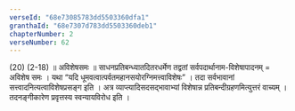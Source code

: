 ```yaml
---
verseId: "68e73085783dd5503360dfa1"
granthaId: "68e7307d783dd5503360deb1"
chapterNumber: 2
verseNumber: 62
---
```


(20) (2-18) ॥ अविशेषसमः ॥ साधनप्रतिबन्ध्यातदितरधर्मेण तद्वतां सर्वपदार्थानाम-विशेषापादनम् = अविशेष समः । यथा “यदि धूमवत्वात्पर्वतमहानसयोरग्निमत्त्वाविशेषः” । तदा सर्वभावानां सत्त्वादनित्यत्वाविशेषप्रसङ्ग इति । अत्र व्याप्त्यादिसदसद्भावाभ्यां विशेषान्न प्रतिबन्दीग्रहणमित्युत्तरं वाच्यम् । तदनङ्गीकारेण प्रवृत्तस्य स्वन्यायविरोध इति ।
